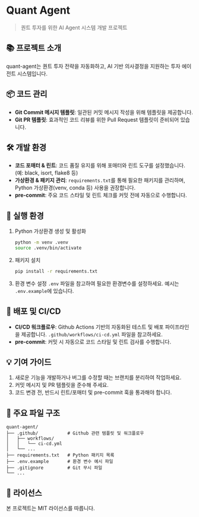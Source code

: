 # Quant Agent
> 퀀트 투자를 위한 AI Agent 시스템 개발 프로젝트

## 📚 프로젝트 소개

quant-agent는 퀀트 투자 전략을 자동화하고, AI 기반 의사결정을 지원하는 투자 에이전트 시스템입니다.

## 📦 코드 관리

- **Git Commit 메시지 템플릿**: 일관된 커밋 메시지 작성을 위해 템플릿을 제공합니다.
- **Git PR 템플릿**: 효과적인 코드 리뷰를 위한 Pull Request 템플릿이 준비되어 있습니다.

## 🛠️ 개발 환경

- **코드 포매터 & 린트**: 코드 품질 유지를 위해 포매터와 린트 도구를 설정했습니다. (예: black, isort, flake8 등)
- **가상환경 & 패키지 관리**: `requirements.txt`를 통해 필요한 패키지를 관리하며, Python 가상환경(venv, conda 등) 사용을 권장합니다.
- **pre-commit**: 주요 코드 스타일 및 린트 체크를 커밋 전에 자동으로 수행합니다.

## 🚀 실행 환경

1. Python 가상환경 생성 및 활성화
   ```bash
   python -m venv .venv
   source .venv/bin/activate
   ```
2. 패키지 설치
   ```bash
   pip install -r requirements.txt
   ```
3. 환경 변수 설정
   `.env` 파일을 참고하여 필요한 환경변수를 설정하세요. 예시는 `.env.example`에 있습니다.

## 🛫 배포 및 CI/CD

- **CI/CD 워크플로우**: Github Actions 기반의 자동화된 테스트 및 배포 파이프라인을 제공합니다. `.github/workflows/ci-cd.yml` 파일을 참고하세요.
- **pre-commit**: 커밋 시 자동으로 코드 스타일 및 린트 검사를 수행합니다.

## 💡 기여 가이드

1. 새로운 기능을 개발하거나 버그를 수정할 때는 브랜치를 분리하여 작업하세요.
2. 커밋 메시지 및 PR 템플릿을 준수해 주세요.
3. 코드 변경 전, 반드시 린트/포매터 및 pre-commit 훅을 통과해야 합니다.

## 📂 주요 파일 구조

```
quant-agent/
├── .github/           # Github 관련 템플릿 및 워크플로우
│   ├── workflows/
│   │   └── ci-cd.yml
│   └── ...
├── requirements.txt   # Python 패키지 목록
├── .env.example       # 환경 변수 예시 파일
├── .gitignore         # Git 무시 파일
└── ...
```


## 📝 라이선스

본 프로젝트는 MIT 라이선스를 따릅니다.

